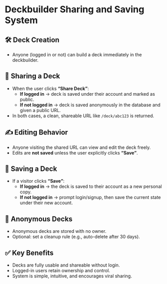 
# Deckbuilder Sharing and Saving System

## 🛠️ Deck Creation
- Anyone (logged in or not) can build a deck immediately in the deckbuilder.

## 🔗 Sharing a Deck
- When the user clicks **“Share Deck”**:
  - **If logged in** → deck is saved under their account and marked as public.
  - **If not logged in** → deck is saved anonymously in the database and given a public URL.
- In both cases, a clean, shareable URL like `/deck/abc123` is returned.

## ✍️ Editing Behavior
- Anyone visiting the shared URL can view and edit the deck freely.
- Edits are **not saved** unless the user explicitly clicks **“Save”**.

## 💾 Saving a Deck
- If a visitor clicks **“Save”**:
  - **If logged in** → the deck is saved to their account as a new personal copy.
  - **If not logged in** → prompt login/signup, then save the current state under their new account.

## 🧹 Anonymous Decks
- Anonymous decks are stored with no owner.
- Optional: set a cleanup rule (e.g., auto-delete after 30 days).

## ✅ Key Benefits
- Decks are fully usable and shareable without login.
- Logged-in users retain ownership and control.
- System is simple, intuitive, and encourages viral sharing.
